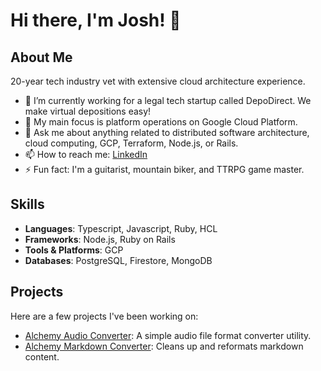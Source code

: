 # Hi there, I'm Josh! 👋

## About Me

20-year tech industry vet with extensive cloud architecture experience.

- 🔭 I’m currently working for a legal tech startup called DepoDirect. We make virtual depositions easy!
- 🌱 My main focus is platform operations on Google Cloud Platform.
- 💬 Ask me about anything related to distributed software architecture, cloud computing, GCP, Terraform, Node.js, or Rails.
- 📫 How to reach me: [LinkedIn](https://www.linkedin.com/in/vvulfmann)
- ⚡ Fun fact: I'm a guitarist, mountain biker, and TTRPG game master.

## Skills

- **Languages**: Typescript, Javascript, Ruby, HCL
- **Frameworks**: Node.js, Ruby on Rails
- **Tools & Platforms**: GCP
- **Databases**: PostgreSQL, Firestore, MongoDB

## Projects

Here are a few projects I've been working on:

- [Alchemy Audio Converter](https://github.com/vvulfmann/alchemy-audio-converter): A simple audio file format converter utility.
- [Alchemy Markdown Converter](https://github.com/vvulfmann/ddb-alchemy-markdown-converter): Cleans up and reformats markdown content.

